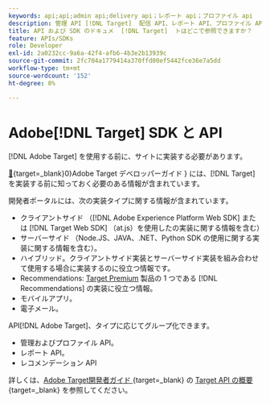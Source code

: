 ```yaml
---
keywords: api;api;admin api;delivery api；レポート api；プロファイル api
description: 管理 API [!DNL Target]  配信 API、レポート API、プロファイル API などのAdobeAPI を検索します。
title: API および SDK のドキュメ  [!DNL Target]  トはどこで参照できますか？
feature: APIs/SDKs
role: Developer
exl-id: 2a0232cc-9a6a-42f4-afb6-4b3e2b13939c
source-git-commit: 2fc704a1779414a370ffd00ef5442fce36e7a5dd
workflow-type: tm+mt
source-wordcount: '152'
ht-degree: 0%

---
```


# Adobe[!DNL Target] SDK と API

[!DNL Adobe Target] を使用する前に、サイトに実装する必要があります。

[&#128279;](https://experienceleague.adobe.com/docs/target-dev/developer/overview.html?lang=ja){target=_blank}0&rbrace;Adobe Target デベロッパーガイド &rbrace; には、[!DNL Target] を実装する前に知っておく必要のある情報が含まれています。

開発者ポータルには、次の実装タイプに関する情報が含まれています。

* クライアントサイド （[!DNL Adobe Experience Platform Web SDK] または [!DNL Target Web SDK] （at.js）を使用したの実装に関する情報を含む）
* サーバーサイド （Node.JS、JAVA、.NET、Python SDK の使用に関する実装に関する情報を含む）。
* ハイブリッド。クライアントサイド実装とサーバーサイド実装を組み合わせて使用する場合に実装するのに役立つ情報です。
* Recommendations: [Target Premium](/help/main/c-intro/intro.md#premium) 製品の 1 つである [!DNL Recommendations] の実装に役立つ情報。
* モバイルアプリ。
* 電子メール。

API[!DNL Adobe Target]、タイプに応じてグループ化できます。

* 管理およびプロファイル API。
* レポート API。
* レコメンデーション API

詳しくは、[Adobe Target開発者ガイド ](https://experienceleague.adobe.com/docs/target-dev/developer/implementation/before-implement/considerations-before-you-implement-target.html){target=_blank} の [Target API の概要 ](https://experienceleague.adobe.com/docs/target-dev/developer/overview.html?lang=en){target=_blank} を参照してください。
